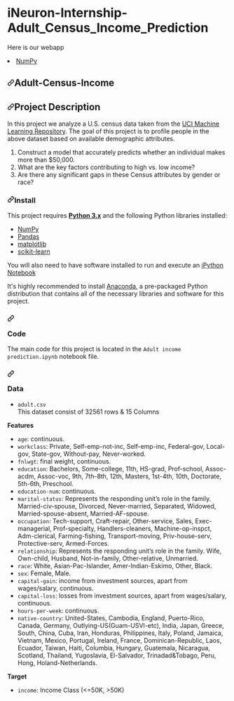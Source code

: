 # iNeuron-Internship-Adult_Census_Income_Prediction

Here is our webapp 
<li><a href="https://ineuron-salary-pred.herokuapp.com/" rel="nofollow">NumPy</a></li>

<article class="markdown-body entry-content container-lg" itemprop="text" style=""><h1 dir="auto" style=""><a id="user-content-adult-census-income" class="anchor" aria-hidden="true" href="#adult-census-income" style=""><svg class="octicon octicon-link" viewBox="0 0 16 16" version="1.1" width="16" height="16" aria-hidden="true" style=""><path fill-rule="evenodd" d="M7.775 3.275a.75.75 0 001.06 1.06l1.25-1.25a2 2 0 112.83 2.83l-2.5 2.5a2 2 0 01-2.83 0 .75.75 0 00-1.06 1.06 3.5 3.5 0 004.95 0l2.5-2.5a3.5 3.5 0 00-4.95-4.95l-1.25 1.25zm-4.69 9.64a2 2 0 010-2.83l2.5-2.5a2 2 0 012.83 0 .75.75 0 001.06-1.06 3.5 3.5 0 00-4.95 0l-2.5 2.5a3.5 3.5 0 004.95 4.95l1.25-1.25a.75.75 0 00-1.06-1.06l-1.25 1.25a2 2 0 01-2.83 0z" style=""></path></svg></a>Adult-Census-Income</h1>
<h2 dir="auto" style=""><a id="user-content-project-description" class="anchor" aria-hidden="true" href="#project-description"><svg class="octicon octicon-link" viewBox="0 0 16 16" version="1.1" width="16" height="16" aria-hidden="true"><path fill-rule="evenodd" d="M7.775 3.275a.75.75 0 001.06 1.06l1.25-1.25a2 2 0 112.83 2.83l-2.5 2.5a2 2 0 01-2.83 0 .75.75 0 00-1.06 1.06 3.5 3.5 0 004.95 0l2.5-2.5a3.5 3.5 0 00-4.95-4.95l-1.25 1.25zm-4.69 9.64a2 2 0 010-2.83l2.5-2.5a2 2 0 012.83 0 .75.75 0 001.06-1.06 3.5 3.5 0 00-4.95 0l-2.5 2.5a3.5 3.5 0 004.95 4.95l1.25-1.25a.75.75 0 00-1.06-1.06l-1.25 1.25a2 2 0 01-2.83 0z"></path></svg></a>Project Description</h2>
<p dir="auto" style="">In this project we analyze a U.S. census data taken from the <a href="https://archive.ics.uci.edu/ml/datasets/Census+Income" rel="nofollow">UCI Machine Learning Repository</a>. The goal of this project is to profile people in the above dataset based on available demographic attributes.</p>
<ol dir="auto">
<li style="">Construct a model that accurately predicts whether an individual makes more than $50,000.</li>
<li style="">What are the key factors contributing to high vs. low income?</li>
<li>Are there any significant gaps in these Census attributes by gender or race?</li>


</ol>
<h3 dir="auto"><a id="user-content-install" class="anchor" aria-hidden="true" href="#install"><svg class="octicon octicon-link" viewBox="0 0 16 16" version="1.1" width="16" height="16" aria-hidden="true"><path fill-rule="evenodd" d="M7.775 3.275a.75.75 0 001.06 1.06l1.25-1.25a2 2 0 112.83 2.83l-2.5 2.5a2 2 0 01-2.83 0 .75.75 0 00-1.06 1.06 3.5 3.5 0 004.95 0l2.5-2.5a3.5 3.5 0 00-4.95-4.95l-1.25 1.25zm-4.69 9.64a2 2 0 010-2.83l2.5-2.5a2 2 0 012.83 0 .75.75 0 001.06-1.06 3.5 3.5 0 00-4.95 0l-2.5 2.5a3.5 3.5 0 004.95 4.95l1.25-1.25a.75.75 0 00-1.06-1.06l-1.25 1.25a2 2 0 01-2.83 0z"></path></svg></a>Install</h3>
<p dir="auto">This project requires <a href="https://www.python.org/downloads/release/python-364/" rel="nofollow"><strong>Python 3.x</strong></a> and the following Python libraries installed:</p>
<ul dir="auto">
<li><a href="http://www.numpy.org/" rel="nofollow">NumPy</a></li>
<li><a href="http://pandas.pydata.org" rel="nofollow">Pandas</a></li>
<li><a href="http://matplotlib.org/" rel="nofollow">matplotlib</a></li>
<li><a href="http://scikit-learn.org/stable/" rel="nofollow">scikit-learn</a></li>
</ul>

<p dir="auto">You will also need to have software installed to run and execute an <a href="http://ipython.org/notebook.html" rel="nofollow">iPython Notebook</a></p>
<p dir="auto">It's highly recommended to install <a href="https://www.continuum.io/downloads" rel="nofollow">Anaconda</a>, a pre-packaged Python distribution that contains all of the necessary libraries and software for this project.</p>

<h3 dir="auto"><a id="user-content-code" class="anchor" aria-hidden="true" href="#code"><svg class="octicon octicon-link" viewBox="0 0 16 16" version="1.1" width="16" height="16" aria-hidden="true"><path fill-rule="evenodd" d="M7.775 3.275a.75.75 0 001.06 1.06l1.25-1.25a2 2 0 112.83 2.83l-2.5 2.5a2 2 0 01-2.83 0 .75.75 0 00-1.06 1.06 3.5 3.5 0 004.95 0l2.5-2.5a3.5 3.5 0 00-4.95-4.95l-1.25 1.25zm-4.69 9.64a2 2 0 010-2.83l2.5-2.5a2 2 0 012.83 0 .75.75 0 001.06-1.06 3.5 3.5 0 00-4.95 0l-2.5 2.5a3.5 3.5 0 004.95 4.95l1.25-1.25a.75.75 0 00-1.06-1.06l-1.25 1.25a2 2 0 01-2.83 0z"></path>

</svg></a>Code</h3>
<p dir="auto">The main code for this project is located in the <code>Adult income prediction.ipynb</code> notebook file. </p>


<h3 dir="auto"><a id="user-content-data" class="anchor" aria-hidden="true" href="#data"><svg class="octicon octicon-link" viewBox="0 0 16 16" version="1.1" width="16" height="16" aria-hidden="true"><path fill-rule="evenodd" d="M7.775 3.275a.75.75 0 001.06 1.06l1.25-1.25a2 2 0 112.83 2.83l-2.5 2.5a2 2 0 01-2.83 0 .75.75 0 00-1.06 1.06 3.5 3.5 0 004.95 0l2.5-2.5a3.5 3.5 0 00-4.95-4.95l-1.25 1.25zm-4.69 9.64a2 2 0 010-2.83l2.5-2.5a2 2 0 012.83 0 .75.75 0 001.06-1.06 3.5 3.5 0 00-4.95 0l-2.5 2.5a3.5 3.5 0 004.95 4.95l1.25-1.25a.75.75 0 00-1.06-1.06l-1.25 1.25a2 2 0 01-2.83 0z"></path>


</svg></a>Data</h3>
<ul dir="auto">
<li><code>adult.csv</code></li>
This dataset consist of 32561 rows & 15 Columns </li>
</ul>
<p dir="auto"><strong>Features</strong></p>
<ul dir="auto">
<li><code>age</code>: continuous.</li>
<li><code>workclass</code>: Private, Self-emp-not-inc, Self-emp-inc, Federal-gov, Local-gov, State-gov, Without-pay, Never-worked.</li>
<li><code>fnlwgt</code>: final weight, continuous.</li>
<li><code>education</code>: Bachelors, Some-college, 11th, HS-grad, Prof-school, Assoc-acdm, Assoc-voc, 9th, 7th-8th, 12th, Masters, 1st-4th, 10th, Doctorate, 5th-6th, Preschool.</li>
<li><code>education-num</code>:  continuous.</li>
<li><code>marital-status</code>: Represents the responding unit’s role in the family. Married-civ-spouse, Divorced, Never-married, Separated, Widowed, Married-spouse-absent, Married-AF-spouse.</li>
<li><code>occupation</code>: Tech-support, Craft-repair, Other-service, Sales, Exec-managerial, Prof-specialty, Handlers-cleaners, Machine-op-inspct, Adm-clerical, Farming-fishing, Transport-moving, Priv-house-serv, Protective-serv, Armed-Forces.</li>
<li><code>relationship</code>: Represents the responding unit’s role in the family. Wife, Own-child, Husband, Not-in-family, Other-relative, Unmarried.</li>
<li><code>race</code>: White, Asian-Pac-Islander, Amer-Indian-Eskimo, Other, Black.</li>
<li><code>sex</code>: Female, Male.</li>
<li><code>capital-gain</code>: income from investment sources, apart from wages/salary, continuous.</li>
<li><code>capital-loss</code>: losses from investment sources, apart from wages/salary, continuous.</li>
<li><code>hours-per-week</code>: continuous.</li>
<li><code>native-country</code>: United-States, Cambodia, England, Puerto-Rico, Canada, Germany, Outlying-US(Guam-USVI-etc), India, Japan, Greece, South, China, Cuba, Iran, Honduras, Philippines, Italy, Poland, Jamaica, Vietnam, Mexico, Portugal, Ireland, France, Dominican-Republic, Laos, Ecuador, Taiwan, Haiti, Columbia, Hungary, Guatemala, Nicaragua, Scotland, Thailand, Yugoslavia, El-Salvador, Trinadad&amp;Tobago, Peru, Hong, Holand-Netherlands.</li>
</ul>
<p dir="auto"><strong>Target</strong></p>
<ul dir="auto">
<li><code>income</code>: Income Class (&lt;=50K, &gt;50K)</li>

</ul>
</article>

